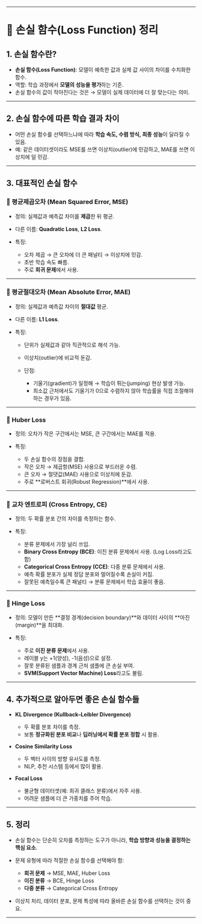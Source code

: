 

---

# 📘 손실 함수(Loss Function) 정리

## 1. 손실 함수란?

* **손실 함수(Loss Function)**: 모델이 예측한 값과 실제 값 사이의 차이를 수치화한 함수.
* 역할: 학습 과정에서 **모델의 성능을 평가**하는 기준.
* 손실 함수의 값이 작아진다는 것은 → 모델이 실제 데이터에 더 잘 맞는다는 의미.

---

## 2. 손실 함수에 따른 학습 결과 차이

* 어떤 손실 함수를 선택하느냐에 따라 **학습 속도, 수렴 방식, 최종 성능**이 달라질 수 있음.
* 예: 같은 데이터셋이라도 MSE를 쓰면 이상치(outlier)에 민감하고, MAE를 쓰면 이상치에 덜 민감.

---

## 3. 대표적인 손실 함수

### 🔹 평균제곱오차 (Mean Squared Error, MSE)

* 정의: 실제값과 예측값 차이를 **제곱**한 뒤 평균.
* 다른 이름: **Quadratic Loss**, **L2 Loss**.
* 특징:

  * 오차 제곱 → 큰 오차에 더 큰 패널티 → 이상치에 민감.
  * 초반 학습 속도 빠름.
  * 주로 **회귀 문제**에서 사용.

---

### 🔹 평균절대오차 (Mean Absolute Error, MAE)

* 정의: 실제값과 예측값 차이의 **절대값** 평균.
* 다른 이름: **L1 Loss**.
* 특징:

  * 단위가 실제값과 같아 직관적으로 해석 가능.
  * 이상치(outlier)에 비교적 둔감.
  * 단점:

    * 기울기(gradient)가 일정해 → 학습이 튀는(jumping) 현상 발생 가능.
    * 최소값 근처에서도 기울기가 0으로 수렴하지 않아 학습률을 직접 조절해야 하는 경우가 있음.

---

### 🔹 Huber Loss

* 정의: 오차가 작은 구간에서는 MSE, 큰 구간에서는 MAE를 적용.
* 특징:

  * 두 손실 함수의 장점을 결합.
  * 작은 오차 → 제곱항(MSE) 사용으로 부드러운 수렴.
  * 큰 오차 → 절댓값(MAE) 사용으로 이상치에 둔감.
  * 주로 **로버스트 회귀(Robust Regression)**에서 사용.

---

### 🔹 교차 엔트로피 (Cross Entropy, CE)

* 정의: 두 확률 분포 간의 차이를 측정하는 함수.
* 특징:

  * 분류 문제에서 가장 널리 쓰임.
  * **Binary Cross Entropy (BCE)**: 이진 분류 문제에서 사용. (Log Loss라고도 함)
  * **Categorical Cross Entropy (CCE)**: 다중 분류 문제에서 사용.
  * 예측 확률 분포가 실제 정답 분포와 멀어질수록 손실이 커짐.
  * 잘못된 예측일수록 큰 패널티 → 분류 문제에서 학습 효율이 좋음.

---

### 🔹 Hinge Loss

* 정의: 모델이 만든 **결정 경계(decision boundary)**와 데이터 사이의 **마진(margin)**을 최대화.
* 특징:

  * 주로 **이진 분류 문제**에서 사용.
  * 레이블 y는 +1(양성), -1(음성)으로 설정.
  * 잘못 분류된 샘플과 경계 근처 샘플에 큰 손실 부여.
  * **SVM(Support Vector Machine) Loss**라고도 불림.

---

## 4. 추가적으로 알아두면 좋은 손실 함수들

* **KL Divergence (Kullback–Leibler Divergence)**

  * 두 확률 분포 차이를 측정.
  * 보통 **정규화된 분포 비교**나 **딥러닝에서 확률 분포 정합** 시 활용.
* **Cosine Similarity Loss**

  * 두 벡터 사이의 방향 유사도를 측정.
  * NLP, 추천 시스템 등에서 많이 활용.
* **Focal Loss**

  * 불균형 데이터셋(예: 희귀 클래스 분류)에서 자주 사용.
  * 어려운 샘플에 더 큰 가중치를 주어 학습.

---

## 5. 정리

* 손실 함수는 단순히 오차를 측정하는 도구가 아니라, **학습 방향과 성능을 결정하는 핵심 요소**.
* 문제 유형에 따라 적절한 손실 함수를 선택해야 함:

  * **회귀 문제** → MSE, MAE, Huber Loss
  * **이진 분류** → BCE, Hinge Loss
  * **다중 분류** → Categorical Cross Entropy
* 이상치 처리, 데이터 분포, 문제 특성에 따라 올바른 손실 함수를 선택하는 것이 중요.

---
